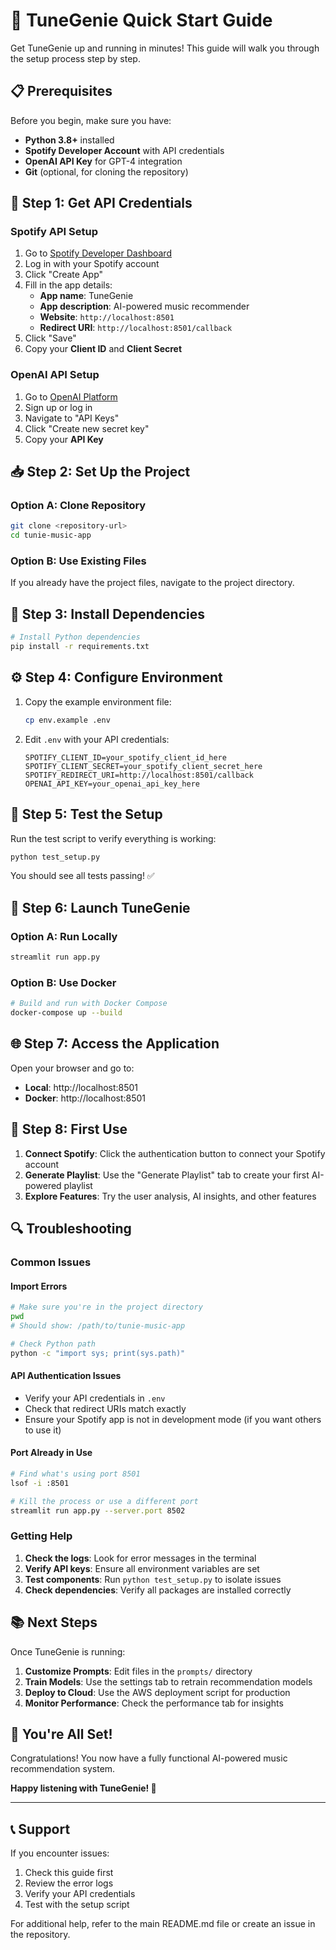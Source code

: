 # 🚀 TuneGenie Quick Start Guide

Get TuneGenie up and running in minutes! This guide will walk you through the setup process step by step.

## 📋 Prerequisites

Before you begin, make sure you have:

- **Python 3.8+** installed
- **Spotify Developer Account** with API credentials
- **OpenAI API Key** for GPT-4 integration
- **Git** (optional, for cloning the repository)

## 🔑 Step 1: Get API Credentials

### Spotify API Setup
1. Go to [Spotify Developer Dashboard](https://developer.spotify.com/dashboard)
2. Log in with your Spotify account
3. Click "Create App"
4. Fill in the app details:
   - **App name**: TuneGenie
   - **App description**: AI-powered music recommender
   - **Website**: `http://localhost:8501`
   - **Redirect URI**: `http://localhost:8501/callback`
5. Click "Save"
6. Copy your **Client ID** and **Client Secret**

### OpenAI API Setup
1. Go to [OpenAI Platform](https://platform.openai.com/)
2. Sign up or log in
3. Navigate to "API Keys"
4. Click "Create new secret key"
5. Copy your **API Key**

## 📥 Step 2: Set Up the Project

### Option A: Clone Repository
```bash
git clone <repository-url>
cd tunie-music-app
```

### Option B: Use Existing Files
If you already have the project files, navigate to the project directory.

## 🔧 Step 3: Install Dependencies

```bash
# Install Python dependencies
pip install -r requirements.txt
```

## ⚙️ Step 4: Configure Environment

1. Copy the example environment file:
   ```bash
   cp env.example .env
   ```

2. Edit `.env` with your API credentials:
   ```env
   SPOTIFY_CLIENT_ID=your_spotify_client_id_here
   SPOTIFY_CLIENT_SECRET=your_spotify_client_secret_here
   SPOTIFY_REDIRECT_URI=http://localhost:8501/callback
   OPENAI_API_KEY=your_openai_api_key_here
   ```

## 🧪 Step 5: Test the Setup

Run the test script to verify everything is working:

```bash
python test_setup.py
```

You should see all tests passing! ✅

## 🚀 Step 6: Launch TuneGenie

### Option A: Run Locally
```bash
streamlit run app.py
```

### Option B: Use Docker
```bash
# Build and run with Docker Compose
docker-compose up --build
```

## 🌐 Step 7: Access the Application

Open your browser and go to:
- **Local**: http://localhost:8501
- **Docker**: http://localhost:8501

## 🎯 Step 8: First Use

1. **Connect Spotify**: Click the authentication button to connect your Spotify account
2. **Generate Playlist**: Use the "Generate Playlist" tab to create your first AI-powered playlist
3. **Explore Features**: Try the user analysis, AI insights, and other features

## 🔍 Troubleshooting

### Common Issues

#### Import Errors
```bash
# Make sure you're in the project directory
pwd
# Should show: /path/to/tunie-music-app

# Check Python path
python -c "import sys; print(sys.path)"
```

#### API Authentication Issues
- Verify your API credentials in `.env`
- Check that redirect URIs match exactly
- Ensure your Spotify app is not in development mode (if you want others to use it)

#### Port Already in Use
```bash
# Find what's using port 8501
lsof -i :8501

# Kill the process or use a different port
streamlit run app.py --server.port 8502
```

### Getting Help

1. **Check the logs**: Look for error messages in the terminal
2. **Verify API keys**: Ensure all environment variables are set
3. **Test components**: Run `python test_setup.py` to isolate issues
4. **Check dependencies**: Verify all packages are installed correctly

## 📚 Next Steps

Once TuneGenie is running:

1. **Customize Prompts**: Edit files in the `prompts/` directory
2. **Train Models**: Use the settings tab to retrain recommendation models
3. **Deploy to Cloud**: Use the AWS deployment script for production
4. **Monitor Performance**: Check the performance tab for insights

## 🎉 You're All Set!

Congratulations! You now have a fully functional AI-powered music recommendation system. 

**Happy listening with TuneGenie! 🎵**

---

## 📞 Support

If you encounter issues:
1. Check this guide first
2. Review the error logs
3. Verify your API credentials
4. Test with the setup script

For additional help, refer to the main README.md file or create an issue in the repository.

